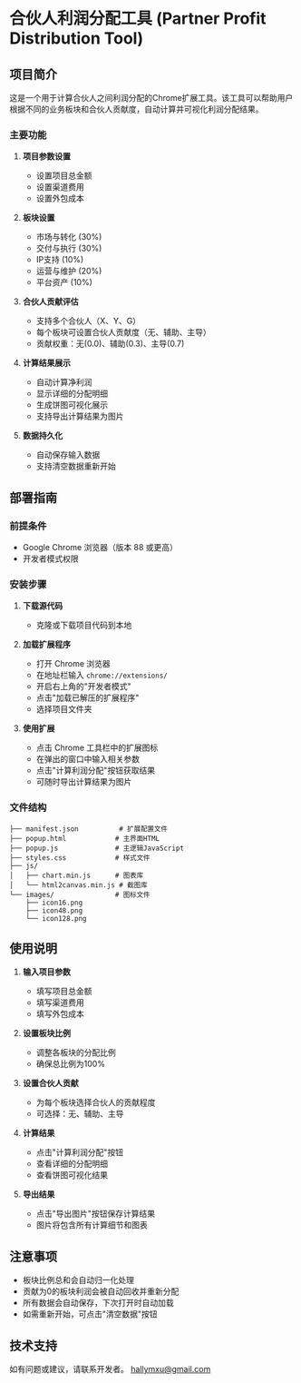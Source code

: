 # 合伙人利润分配工具 (Partner Profit Distribution Tool)

## 项目简介

这是一个用于计算合伙人之间利润分配的Chrome扩展工具。该工具可以帮助用户根据不同的业务板块和合伙人贡献度，自动计算并可视化利润分配结果。

### 主要功能

1. **项目参数设置**
   - 设置项目总金额
   - 设置渠道费用
   - 设置外包成本

2. **板块设置**
   - 市场与转化 (30%)
   - 交付与执行 (30%)
   - IP支持 (10%)
   - 运营与维护 (20%)
   - 平台资产 (10%)

3. **合伙人贡献评估**
   - 支持多个合伙人（X、Y、G）
   - 每个板块可设置合伙人贡献度（无、辅助、主导）
   - 贡献权重：无(0.0)、辅助(0.3)、主导(0.7)

4. **计算结果展示**
   - 自动计算净利润
   - 显示详细的分配明细
   - 生成饼图可视化展示
   - 支持导出计算结果为图片

5. **数据持久化**
   - 自动保存输入数据
   - 支持清空数据重新开始

## 部署指南

### 前提条件

- Google Chrome 浏览器（版本 88 或更高）
- 开发者模式权限

### 安装步骤

1. **下载源代码**
   - 克隆或下载项目代码到本地

2. **加载扩展程序**
   - 打开 Chrome 浏览器
   - 在地址栏输入 `chrome://extensions/`
   - 开启右上角的"开发者模式"
   - 点击"加载已解压的扩展程序"
   - 选择项目文件夹

3. **使用扩展**
   - 点击 Chrome 工具栏中的扩展图标
   - 在弹出的窗口中输入相关参数
   - 点击"计算利润分配"按钮获取结果
   - 可随时导出计算结果为图片

### 文件结构

```
├── manifest.json          # 扩展配置文件
├── popup.html            # 主界面HTML
├── popup.js              # 主逻辑JavaScript
├── styles.css            # 样式文件
├── js/
│   ├── chart.min.js      # 图表库
│   └── html2canvas.min.js # 截图库
└── images/               # 图标文件
    ├── icon16.png
    ├── icon48.png
    └── icon128.png
```

## 使用说明

1. **输入项目参数**
   - 填写项目总金额
   - 填写渠道费用
   - 填写外包成本

2. **设置板块比例**
   - 调整各板块的分配比例
   - 确保总比例为100%

3. **设置合伙人贡献**
   - 为每个板块选择合伙人的贡献程度
   - 可选择：无、辅助、主导

4. **计算结果**
   - 点击"计算利润分配"按钮
   - 查看详细的分配明细
   - 查看饼图可视化结果

5. **导出结果**
   - 点击"导出图片"按钮保存计算结果
   - 图片将包含所有计算细节和图表

## 注意事项

- 板块比例总和会自动归一化处理
- 贡献为0的板块利润会被自动回收并重新分配
- 所有数据会自动保存，下次打开时自动加载
- 如需重新开始，可点击"清空数据"按钮

## 技术支持

如有问题或建议，请联系开发者。
hallymxu@gmail.com 